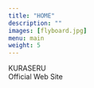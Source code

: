 ```yaml
---
title: "HOME"
description: ""
images: [flyboard.jpg]
menu: main
weight: 5
---
```


KURASERU  
Official Web Site

